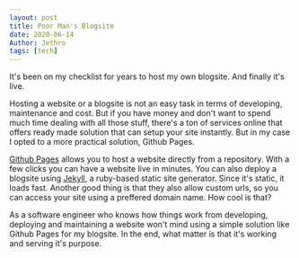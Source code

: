 ```yaml
---
layout: post
title: Poor Man's Blogsite
date: 2020-06-14
Author: Jethro
tags: [tech]
---
```


It's been on my checklist for years to host my own blogsite. And finally it's live.

Hosting a website or a blogsite is not an easy task in terms of developing, maintenance and cost. But if you have money and don't want to spend much time dealing with all those stuff, there's a ton of services online that offers ready made solution that can setup your site instantly. But in my case I opted to a more practical solution, Github Pages.

[Github Pages](https://pages.github.com/) allows you to host a website directly from a repository. With a few clicks you can have a website live in minutes. You can also deploy a blogsite using [Jekyll](https://jekyllrb.com/), a ruby-based static site generator. Since it's static, it loads fast. Another good thing is that they also allow custom urls, so you can access your site using a preffered domain name. How cool is that?

As a software engineer who knows how things work from developing, deploying and maintaining a website won't mind using a simple solution like Github Pages for my blogsite. In the end, what matter is that it's working and serving it's purpose.
